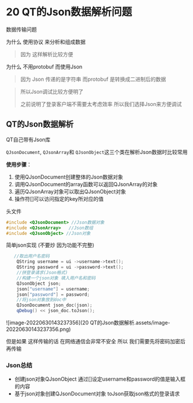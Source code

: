 # 20 QT的Json数据解析问题

数据传输问题

为什么 使用协议 来分析和组成数据

> 因为 这样解析比较方便

为什么 不用protobuf 而使用Json

> 因为 Json 传递的是字符串 而protobuf 是转换成二进制后的数据 

> 所以Json调试比较方便明了  
>
> 之前说明了登录客户端不需要太考虑效率 所以我们选择Json来方便调试

## QT的Json数据解析

QT自己带有Json库

`QJsonDocument`, `QJsonArray`和 `QJsonObject`这三个类在解析Json数据时比较常用

**使用步骤**：

1. 使用QJsonDocument创建整体的Json数据对象
2. 调用QJsonDocument的array函数可以返回QJsonArray的对象
3. 遍历QJsonArray对象可以取出QJsonObject对象
4. 操作符[]可以访问指定的key所对应的值

头文件

```c++
#include <QJsonDocument> //Json数据对象
#include <QJsonArray>	//Json数组
#include <QJsonObject> //Json对象
```

简单json实现 (不要炒 因为功能不完整)

```c++
   //取出用户名密码
    QString username = ui ->username->text();
    QString password = ui ->password->text();
    //拼登录请求(Json格式)
    //构建一个json对象 填入用户名和密码
    QJsonObject json;
    json["username"] = username;
    json["password"] = password;
    //将json对象放到doc中
    QJsonDocument json_doc(json);
    qDebug() << json_doc.toJson();

```

![image-20220630143237356](20 QT的Json数据解析.assets/image-20220630143237356.png)

但是如果 这样传输的话 在网络通信会非常不安全 所以 我们需要先将密码加密后再传输

### Json总结

- 创建json对象QJsonObject  通过[]设定username和password的值是输入框的内容
- 基于json对象创建QJsonDocument对象 toJson获取json格式的登录请求